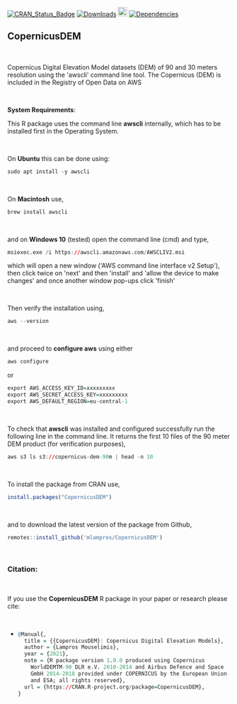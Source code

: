 
[![CRAN_Status_Badge](http://www.r-pkg.org/badges/version/CopernicusDEM)](http://cran.r-project.org/package=CopernicusDEM)
[![Downloads](http://cranlogs.r-pkg.org/badges/grand-total/CopernicusDEM?color=blue)](http://www.r-pkg.org/pkg/CopernicusDEM)
<a href="https://www.buymeacoffee.com/VY0x8snyh" target="_blank"><img src="https://www.buymeacoffee.com/assets/img/custom_images/orange_img.png" alt="Buy Me A Coffee" height="21px" ></a>
[![Dependencies](https://tinyverse.netlify.com/badge/CopernicusDEM)](https://cran.r-project.org/package=CopernicusDEM)


## CopernicusDEM

<br>

Copernicus Digital Elevation Model datasets (DEM) of 90 and 30 meters resolution using the 'awscli' command line tool. The Copernicus (DEM) is included in the Registry of Open Data on AWS

<br>

**System Requirements**:

This R package uses the command line **awscli** internally, which has to be installed first in the Operating System. 

<br>

On **Ubuntu** this can be done using:

```R
sudo apt install -y awscli

```

<br>

On **Macintosh** use,

```R
brew install awscli

```

<br>

and on **Windows 10** (tested) open the command line (cmd) and type,

```R
msiexec.exe /i https://awscli.amazonaws.com/AWSCLIV2.msi

```

which will open a new window ('AWS command line interface v2 Setup'), then click twice on 'next' and then 'install' and 'allow the device to make changes' and once another window pop-ups click 'finish'

<br>

Then verify the installation using,

```R
aws --version

```

<br>

and proceed to **configure aws** using either 

```R
aws configure

```

or

```R
export AWS_ACCESS_KEY_ID=xxxxxxxxx
export AWS_SECRET_ACCESS_KEY=xxxxxxxxx
export AWS_DEFAULT_REGION=eu-central-1

```

<br>

To check that **awscli** was installed and configured successfully run the following line in the command line. It returns the first 10 files of the 90 meter DEM product (for verification purposes),

```R
aws s3 ls s3://copernicus-dem-90m | head -n 10

```

<br>

To install the package from CRAN use, 

```R
install.packages("CopernicusDEM")

```
<br>

and to download the latest version of the package from Github,

```R
remotes::install_github('mlampros/CopernicusDEM')

```

<br>

### Citation:

<br>

If you use the **CopernicusDEM** R package in your paper or research please cite:

<br>

* ```R
  @Manual{,
    title = {{CopernicusDEM}: Copernicus Digital Elevation Models},
    author = {Lampros Mouselimis},
    year = {2021},
    note = {R package version 1.0.0 produced using Copernicus
      WorldDEMTM-90 DLR e.V. 2010-2014 and Airbus Defence and Space
      GmbH 2014-2018 provided under COPERNICUS by the European Union
      and ESA; all rights reserved},
    url = {https://CRAN.R-project.org/package=CopernicusDEM},
  }
  ```

<br>
